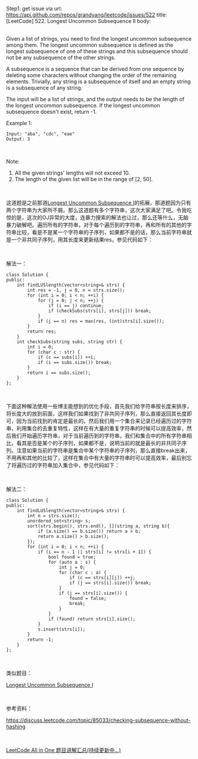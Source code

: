 Step1: get issue via url: https://api.github.com/repos/grandyang/leetcode/issues/522 
 title:[LeetCode] 522. Longest Uncommon Subsequence II 
 body:  
  

Given a list of strings, you need to find the longest uncommon subsequence among them. The longest uncommon subsequence is defined as the longest subsequence of one of these strings and this subsequence should not be any subsequence of the other strings.

A subsequence is a sequence that can be derived from one sequence by deleting some characters without changing the order of the remaining elements. Trivially, any string is a subsequence of itself and an empty string is a subsequence of any string.

The input will be a list of strings, and the output needs to be the length of the longest uncommon subsequence. If the longest uncommon subsequence doesn't exist, return -1.

Example 1:
    
    
    Input: "aba", "cdc", "eae"
    Output: 3
    

 

Note:

  1. All the given strings' lengths will not exceed 10.
  2. The length of the given list will be in the range of [2, 50].



 

这道题是之前那道[Longest Uncommon Subsequence I](http://www.cnblogs.com/grandyang/p/6666839.html)的拓展，那道题因为只有两个字符串为大家所不屑。那么这道题有多个字符串，这次大家满足了吧。令我吃惊的是，这次的OJ异常的大度，连暴力搜索的解法也让过，那么还等什么，无脑暴力破解吧。遍历所有的字符串，对于每个遍历到的字符串，再和所有的其他的字符串比较，看是不是某一个字符串的子序列，如果都不是的话，那么当前字符串就是一个非共同子序列，用其长度来更新结果res，参见代码如下：

 

解法一：
    
    
    class Solution {
    public:
        int findLUSlength(vector<string>& strs) {
            int res = -1, j = 0, n = strs.size();
            for (int i = 0; i < n; ++i) {
                for (j = 0; j < n; ++j) {
                    if (i == j) continue;
                    if (checkSubs(strs[i], strs[j])) break;
                }
                if (j == n) res = max(res, (int)strs[i].size());
            }
            return res;
        }
        int checkSubs(string subs, string str) {
            int i = 0;
            for (char c : str) {
                if (c == subs[i]) ++i;
                if (i == subs.size()) break;
            } 
            return i == subs.size();
        }
    };

 

下面这种解法使用一些博主能想到的优化手段，首先我们给字符串按长度来排序，将长度大的放到前面，这样我们如果找到了非共同子序列，那么直接返回其长度即可，因为当前找到的肯定是最长的。然后我们用一个集合来记录已经遍历过的字符串，利用集合的去重复特性，这样在有大量的重复字符串的时候可以提高效率，然后我们开始遍历字符串，对于当前遍历到的字符串，我们和集合中的所有字符串相比，看其是否是某个的子序列，如果都不是，说明当前的就是最长的非共同子序列。注意如果当前的字符串是集合中某个字符串的子序列，那么直接break出来，不用再和其他的比较了，这样在集合中有大量的字符串时可以提高效率，最后别忘了将遍历过的字符串加入集合中，参见代码如下：

 

解法二：
    
    
    class Solution {
    public:
        int findLUSlength(vector<string>& strs) {
            int n = strs.size();
            unordered_set<string> s;
            sort(strs.begin(), strs.end(), [](string a, string b){
                if (a.size() == b.size()) return a > b;
                return a.size() > b.size();
            });
            for (int i = 0; i < n; ++i) {
                if (i == n - 1 || strs[i] != strs[i + 1]) {
                    bool found = true;
                    for (auto a : s) {
                        int j = 0;
                        for (char c : a) {
                            if (c == strs[i][j]) ++j;
                            if (j == strs[i].size()) break;
                        }
                        if (j == strs[i].size()) {
                            found = false;
                            break;
                        }
                    }
                    if (found) return strs[i].size();
                }
                s.insert(strs[i]);
            }
            return -1;
        }
    };

 

类似题目：

[Longest Uncommon Subsequence I](http://www.cnblogs.com/grandyang/p/6666839.html)

 

参考资料：

<https://discuss.leetcode.com/topic/85033/checking-subsequence-without-hashing>

 

[LeetCode All in One 题目讲解汇总(持续更新中...)](http://www.cnblogs.com/grandyang/p/4606334.html)
